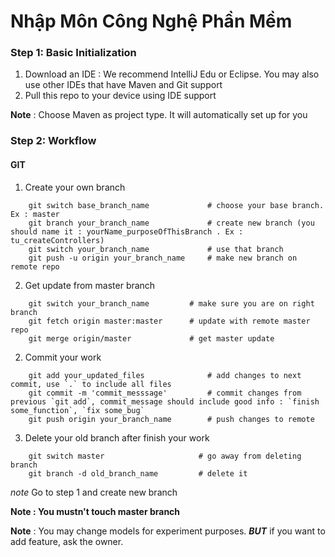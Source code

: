 # Nhập Môn Công Nghệ Phần Mềm 

### Step 1: Basic Initialization

1. Download an IDE : We recommend IntelliJ Edu or Eclipse. You may also use other IDEs that have Maven and Git support
2. Pull this repo to your device using IDE support

**Note** : Choose Maven as project type. It will automatically set up for you

### Step 2: Workflow

#### GIT

1. Create your own branch

```Console
    git switch base_branch_name             # choose your base branch. Ex : master
    git branch your_branch_name             # create new branch (you should name it : yourName_purposeOfThisBranch . Ex : tu_createControllers)
    git switch your_branch_name             # use that branch 
    git push -u origin your_branch_name     # make new branch on remote repo
```

2. Get update from master branch

```Console
    git switch your_branch_name         # make sure you are on right branch 
    git fetch origin master:master      # update with remote master repo
    git merge origin/master             # get master update
```

2. Commit your work

```Console
    git add your_updated_files              # add changes to next commit, use `.` to include all files  
    git commit -m 'commit_messsage'         # commit changes from previous `git add`, commit_message should include good info : `finish some_function`, `fix some_bug`
    git push origin your_branch_name        # push changes to remote
```

3. Delete your old branch after finish your work

```Console
    git switch master                     # go away from deleting branch
    git branch -d old_branch_name         # delete it
```

_note_ Go to step 1 and create new branch

**Note : You mustn't touch master branch**

**Note** : You may change models for experiment purposes. **_BUT_** if you want to add feature, ask the owner.